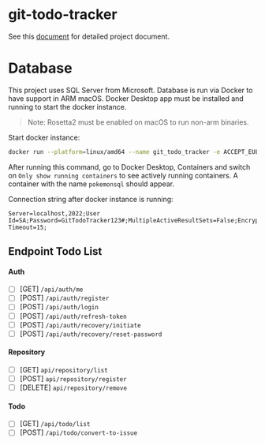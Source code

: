 # git-todo-tracker

See this [document](https://docs.google.com/document/d/1rbawcy05nQbd9XHw2ykaGYU4EBiTnISwY_bz5vodlKs/edit) for detailed project document.

# Database

This project uses SQL Server from Microsoft. Database is run via Docker to have support in ARM macOS. Docker Desktop app must be installed and running to start the docker instance.

> Note: Rosetta2 must be enabled on macOS to run non-arm binaries.

Start docker instance:

```zsh
docker run --platform=linux/amd64 --name git_todo_tracker -e ACCEPT_EULA=1 -e MSSQL_SA_PASSWORD=GitTodoTracker123# -p 2022:1433 -d mcr.microsoft.com/mssql/server:2022-latest
```

After running this command, go to Docker Desktop, Containers and switch on `Only show running containers` to see actively running containers. A container with the name `pokemonsql` should appear.

Connection string after docker instance is running:

```
Server=localhost,2022;User Id=SA;Password=GitTodoTracker123#;MultipleActiveResultSets=False;Encrypt=True;TrustServerCertificate=True;Connection Timeout=15;
```

## Endpoint Todo List

#### Auth

- [ ] [GET] `/api/auth/me`
- [ ] [POST] `/api/auth/register`
- [ ] [POST] `/api/auth/login`
- [ ] [POST] `/api/auth/refresh-token`
- [ ] [POST] `/api/auth/recovery/initiate`
- [ ] [POST] `/api/auth/recovery/reset-password`

#### Repository

- [ ] [GET] `api/repository/list`
- [ ] [POST] `api/repository/register`
- [ ] [DELETE] `api/repository/remove`

#### Todo

- [ ] [GET] `/api/todo/list`
- [ ] [POST] `/api/todo/convert-to-issue`
